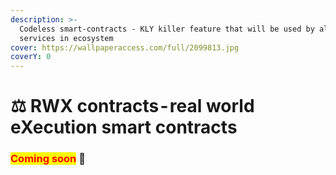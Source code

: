 ```yaml
---
description: >-
  Codeless smart-contracts - KLY killer feature that will be used by all the
  services in ecosystem
cover: https://wallpaperaccess.com/full/2099813.jpg
coverY: 0
---
```


# ⚖ RWX contracts - real world eXecution smart contracts

### <mark style="color:red;">**Coming soon**</mark> 👻
